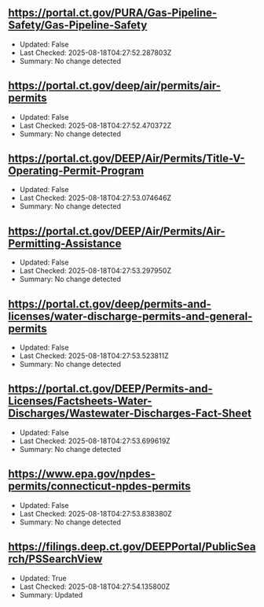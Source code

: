 ## https://portal.ct.gov/PURA/Gas-Pipeline-Safety/Gas-Pipeline-Safety
- Updated: False
- Last Checked: 2025-08-18T04:27:52.287803Z
- Summary: No change detected

## https://portal.ct.gov/deep/air/permits/air-permits
- Updated: False
- Last Checked: 2025-08-18T04:27:52.470372Z
- Summary: No change detected

## https://portal.ct.gov/DEEP/Air/Permits/Title-V-Operating-Permit-Program
- Updated: False
- Last Checked: 2025-08-18T04:27:53.074646Z
- Summary: No change detected

## https://portal.ct.gov/DEEP/Air/Permits/Air-Permitting-Assistance
- Updated: False
- Last Checked: 2025-08-18T04:27:53.297950Z
- Summary: No change detected

## https://portal.ct.gov/deep/permits-and-licenses/water-discharge-permits-and-general-permits
- Updated: False
- Last Checked: 2025-08-18T04:27:53.523811Z
- Summary: No change detected

## https://portal.ct.gov/DEEP/Permits-and-Licenses/Factsheets-Water-Discharges/Wastewater-Discharges-Fact-Sheet
- Updated: False
- Last Checked: 2025-08-18T04:27:53.699619Z
- Summary: No change detected

## https://www.epa.gov/npdes-permits/connecticut-npdes-permits
- Updated: False
- Last Checked: 2025-08-18T04:27:53.838380Z
- Summary: No change detected

## https://filings.deep.ct.gov/DEEPPortal/PublicSearch/PSSearchView
- Updated: True
- Last Checked: 2025-08-18T04:27:54.135800Z
- Summary: Updated

